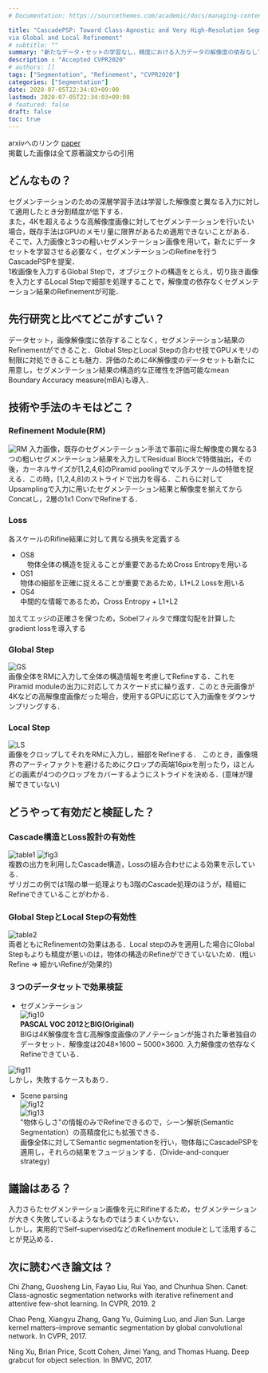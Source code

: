 ```yaml
---
# Documentation: https://sourcethemes.com/academic/docs/managing-content/

title: "CascadePSP: Toward Class-Agnostic and Very High-Resolution Segmentation
via Global and Local Refinement"
# subtitle: ""
summary: "新たなデータ・セットの学習なし，精度における入力データの解像度の依存なしでセグメンテーション結果をRefineできるCascadePSPを提案"
description : "Accepted CVPR2020"
# authors: []
tags: ["Segmentation", "Refinement", "CVPR2020"]
categories: ["Segmentation"]
date: 2020-07-05T22:34:03+09:00
lastmod: 2020-07-05T22:34:03+09:00
# featured: false
draft: false
toc: true
---
```


arxivへのリンク  [paper](https://arxiv.org/abs/2005.02551)  
掲載した画像は全て原著論文からの引用

## **どんなもの？**
セグメンテーションのための深層学習手法は学習した解像度と異なる入力に対して適用したとき分割精度が低下する．  
また，4Kを超えるような高解像度画像に対してセグメンテーションを行いたい場合，既存手法はGPUのメモリ量に限界があるため適用できないことがある．  
そこで，入力画像と3つの粗いセグメンテーション画像を用いて，新たにデータセットを学習させる必要なく，セグメンテーションのRefineを行うCascadePSPを提案．  
1枚画像を入力するGlobal Stepで，オブジェクトの構造をとらえ，切り抜き画像を入力とするLocal Stepで細部を処理することで，解像度の依存なくセグメンテーション結果のRefinementが可能．


## **先行研究と比べてどこがすごい？**
データセット，画像解像度に依存することなく，セグメンテーション結果のRefinementができること．Global StepとLocal Stepの合わせ技でGPUメモリの制限に対処できることも魅力．評価のために4K解像度のデータセットも新たに用意し，セグメンテーション結果の構造的な正確性を評価可能なmean Boundary Accuracy measure(mBA)も導入．

## **技術や手法のキモはどこ？**

### Refinement Module(RM)  
![RM](rm.png)
入力画像，既存のセグメンテーション手法で事前に得た解像度の異なる3つの粗いセグメンテーション結果を入力してResidual Blockで特徴抽出，その後，カーネルサイズが[1,2,4,6]のPiramid poolingでマルチスケールの特徴を捉える．この時，[1,2,4,8]のストライドで出力を得る．これらに対してUpsamplingで入力に用いたセグメンテーション結果と解像度を揃えてからConcatし，2層の1x1 ConvでRefineする．

### Loss
各スケールのRifine結果に対して異なる損失を定義する
- OS8  
　物体全体の構造を捉えることが重要であるためCross Entropyを用いる
- OS1  
  物体の細部を正確に捉えることが重要であるため，L1+L2 Lossを用いる
- OS4  
  中間的な情報であるため，Cross Entropy + L1+L2 

加えてエッジの正確さを保つため，Sobelフィルタで輝度勾配を計算したgradient lossを導入する


### Global Step
![GS](gs.png)  
画像全体をRMに入力して全体の構造情報を考慮してRefineする．これをPiramid moduleの出力に対応してカスケード式に繰り返す．このとき元画像が4Kなどの高解像度画像だった場合，使用するGPUに応じて入力画像をダウンサンプリングする．


### Local Step
![LS](ls.png)  
画像をクロップしてそれをRMに入力し，細部をRefineする．
このとき，画像境界のアーティファクトを避けるためにクロップの両端16pixを削ったり，ほとんどの画素が4つのクロップをカバーするようにストライドを決める．(意味が理解できていない)

## **どうやって有効だと検証した？**

### Cascade構造とLoss設計の有効性
![table1](table1.png)
![fig3](fig3.png)  
複数の出力を利用したCascade構造，Lossの組み合わせによる効果を示している．  
ザリガニの例では1階の単一処理よりも3階のCascade処理のほうが，精細にRefineできていることがわかる．

### Global StepとLocal Stepの有効性  
![table2](table2.png)  
  両者ともにRefinementの効果はある．Local stepのみを適用した場合にGlobal Stepもよりも精度が悪いのは，物体の構造のRefineができていないため．(粗いRefine ⇒ 細かいRefineが効果的)

### ３つのデータセットで効果検証
- セグメンテーション  
![fig10](fig10.png)  
  **PASCAL VOC 2012とBIG(Original)**  
  BIGは4K解像度を含む高解像度画像のアノテーションが施された筆者独自のデータセット．解像度は2048×1600 ~ 5000×3600.
  入力解像度の依存なくRefineできている．  

![fig11](fig11.png)  
  しかし，失敗するケースもあり．

- Scene parsing  
![fig12](fig12.png)  
![fig13](fig13.png)  
  "物体らしさ"の情報のみでRefineできるので，シーン解析(Semantic Segmentation）の高精度化にも拡張できる．  
  画像全体に対してSemantic segmentationを行い，物体毎にCascadePSPを適用し，それらの結果をフュージョンする．(Divide-and-conquer strategy)  



## **議論はある？**
入力さらたセグメンテーション画像を元にRifineするため，セグメンテーションが大きく失敗しているようなものではうまくいかない．  
しかし，実用的でSelf-supervisedなどのRefinement moduleとして活用することが見込める．

## **次に読むべき論文は？**
Chi Zhang, Guosheng Lin, Fayao Liu, Rui Yao, and Chunhua
Shen. Canet: Class-agnostic segmentation networks with iterative refinement and attentive few-shot learning. In CVPR, 2019. 2  

Chao Peng, Xiangyu Zhang, Gang Yu, Guiming Luo, and
Jian Sun. Large kernel matters–improve semantic segmentation by global convolutional network. In CVPR, 2017.  

Ning Xu, Brian Price, Scott Cohen, Jimei Yang, and Thomas
Huang. Deep grabcut for object selection. In BMVC, 2017.